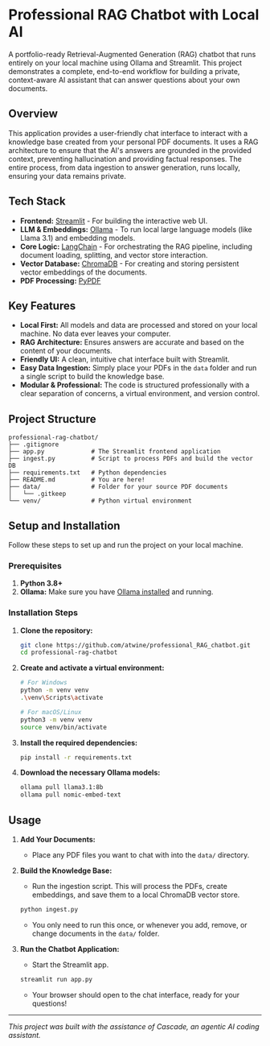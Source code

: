 # Professional RAG Chatbot with Local AI

A portfolio-ready Retrieval-Augmented Generation (RAG) chatbot that runs entirely on your local machine using Ollama and Streamlit. This project demonstrates a complete, end-to-end workflow for building a private, context-aware AI assistant that can answer questions about your own documents.

<!-- Placeholder for a GIF of the app in action -->
<!-- ![Chatbot Demo](./demo.gif) -->

## Overview

This application provides a user-friendly chat interface to interact with a knowledge base created from your personal PDF documents. It uses a RAG architecture to ensure that the AI's answers are grounded in the provided context, preventing hallucination and providing factual responses. The entire process, from data ingestion to answer generation, runs locally, ensuring your data remains private.

## Tech Stack

- **Frontend:** [Streamlit](https://streamlit.io/) - For building the interactive web UI.
- **LLM & Embeddings:** [Ollama](https://ollama.com/) - To run local large language models (like Llama 3.1) and embedding models.
- **Core Logic:** [LangChain](https://www.langchain.com/) - For orchestrating the RAG pipeline, including document loading, splitting, and vector store interaction.
- **Vector Database:** [ChromaDB](https://www.trychroma.com/) - For creating and storing persistent vector embeddings of the documents.
- **PDF Processing:** [PyPDF](https://pypi.org/project/pypdf/)

## Key Features

- **Local First:** All models and data are processed and stored on your local machine. No data ever leaves your computer.
- **RAG Architecture:** Ensures answers are accurate and based on the content of your documents.
- **Friendly UI:** A clean, intuitive chat interface built with Streamlit.
- **Easy Data Ingestion:** Simply place your PDFs in the `data` folder and run a single script to build the knowledge base.
- **Modular & Professional:** The code is structured professionally with a clear separation of concerns, a virtual environment, and version control.

## Project Structure

```
professional-rag-chatbot/
├── .gitignore
├── app.py             # The Streamlit frontend application
├── ingest.py          # Script to process PDFs and build the vector DB
├── requirements.txt   # Python dependencies
├── README.md          # You are here!
├── data/              # Folder for your source PDF documents
│   └── .gitkeep
└── venv/              # Python virtual environment
```

## Setup and Installation

Follow these steps to set up and run the project on your local machine.

### Prerequisites

1.  **Python 3.8+**
2.  **Ollama:** Make sure you have [Ollama installed](https://ollama.com/download) and running.

### Installation Steps

1.  **Clone the repository:**
    ```bash
    git clone https://github.com/atwine/professional_RAG_chatbot.git
    cd professional-rag-chatbot
    ```

2.  **Create and activate a virtual environment:**
    ```bash
    # For Windows
    python -m venv venv
    .\venv\Scripts\activate

    # For macOS/Linux
    python3 -m venv venv
    source venv/bin/activate
    ```

3.  **Install the required dependencies:**
    ```bash
    pip install -r requirements.txt
    ```

4.  **Download the necessary Ollama models:**
    ```bash
    ollama pull llama3.1:8b
    ollama pull nomic-embed-text
    ```

## Usage

1.  **Add Your Documents:**
    - Place any PDF files you want to chat with into the `data/` directory.

2.  **Build the Knowledge Base:**
    - Run the ingestion script. This will process the PDFs, create embeddings, and save them to a local ChromaDB vector store.
    ```bash
    python ingest.py
    ```
    - You only need to run this once, or whenever you add, remove, or change documents in the `data/` folder.

3.  **Run the Chatbot Application:**
    - Start the Streamlit app.
    ```bash
    streamlit run app.py
    ```
    - Your browser should open to the chat interface, ready for your questions!

---

*This project was built with the assistance of Cascade, an agentic AI coding assistant.*
